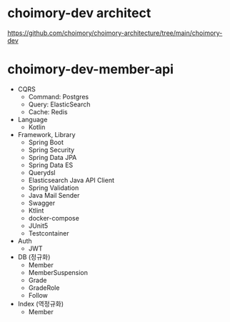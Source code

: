 # choimory-dev architect

https://github.com/choimory/choimory-architecture/tree/main/choimory-dev

# choimory-dev-member-api

- CQRS
    - Command: Postgres
    - Query: ElasticSearch
    - Cache: Redis
- Language
  - Kotlin
- Framework, Library
  - Spring Boot
  - Spring Security
  - Spring Data JPA
  - Spring Data ES
  - Querydsl
  - Elasticsearch Java API Client
  - Spring Validation
  - Java Mail Sender
  - Swagger
  - Ktlint
  - docker-compose
  - JUnit5
  - Testcontainer
- Auth
  - JWT
- DB (정규화)
  - Member
  - MemberSuspension
  - Grade
  - GradeRole
  - Follow
- Index (역정규화)
  - Member